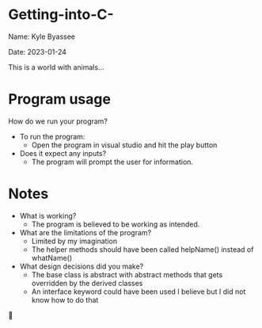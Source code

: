 # Getting-into-C-

Name: Kyle Byassee

Date: 2023-01-24

This is a world with animals...


# Program usage
How do we run your program?
* To run the program:
  * Open the program in visual studio and hit the play button
* Does it expect any inputs?
  * The program will prompt the user for information.

# Notes
* What is working?
  * The program is believed to be working as intended.
* What are the limitations of the program?
  * Limited by my imagination
  * The helper methods should have been called helpName() instead of whatName()
* What design decisions did you make?
  * The base class is abstract with abstract methods that gets overridden by the derived classes
  * An interface keyword could have been used I believe but I did not know how to do that
  
:tada:

